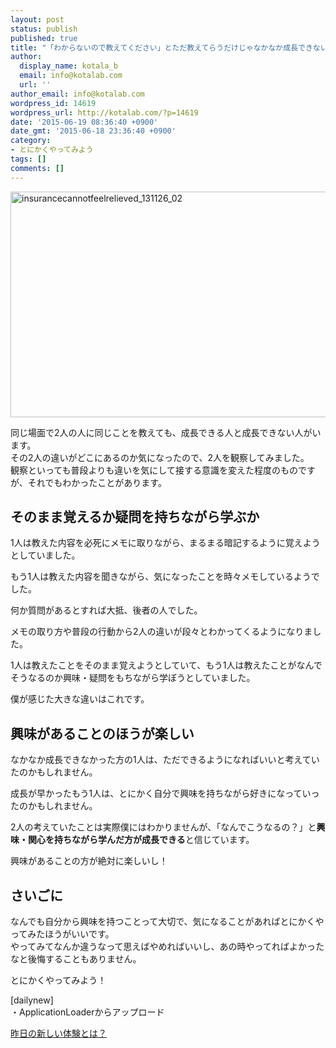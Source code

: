 ```yaml
---
layout: post
status: publish
published: true
title: "「わからないので教えてください」とただ教えてらうだけじゃなかなか成長できない"
author:
  display_name: kotala_b
  email: info@kotalab.com
  url: ''
author_email: info@kotalab.com
wordpress_id: 14619
wordpress_url: http://kotalab.com/?p=14619
date: '2015-06-19 08:36:40 +0900'
date_gmt: '2015-06-18 23:36:40 +0900'
category:
- とにかくやってみよう
tags: []
comments: []
---
```

<p><img src="http://kotalab.com/wp-content/uploads/insurancecannotfeelrelieved_131126_02-546x361.jpg" alt="insurancecannotfeelrelieved_131126_02" width="546" height="361" class="aligncenter size-large wp-image-10245" /></p>
<p>同じ場面で2人の人に同じことを教えても、成長できる人と成長できない人がいます。<br />
その2人の違いがどこにあるのか気になったので、2人を観察してみました。<br />
観察といっても普段よりも違いを気にして接する意識を変えた程度のものですが、それでもわかったことがあります。</p>
<p><!--more--></p>
<h2>そのまま覚えるか疑問を持ちながら学ぶか</h2>
<p>1人は教えた内容を必死にメモに取りながら、まるまる暗記するように覚えようとしていました。</p>
<p>もう1人は教えた内容を聞きながら、気になったことを時々メモしているようでした。</p>
<p>何か質問があるとすれば大抵、後者の人でした。</p>
<p>メモの取り方や普段の行動から2人の違いが段々とわかってくるようになりました。</p>
<p>1人は教えたことをそのまま覚えようとしていて、もう1人は教えたことがなんでそうなるのか<span class="b">興味・疑問をもちながら学ぼう</span>としていました。</p>
<p>僕が感じた大きな違いはこれです。</p>
<h2>興味があることのほうが楽しい</h2>
<p>なかなか成長できなかった方の1人は、ただできるようになればいいと考えていたのかもしれません。</p>
<p>成長が早かったもう1人は、とにかく自分で興味を持ちながら好きになっていったのかもしれません。</p>
<p>2人の考えていたことは実際僕にはわかりませんが、「なんでこうなるの？」と<strong>興味・関心を持ちながら学んだ方が成長できる</strong>と信じています。</p>
<p>興味があることの方が絶対に楽しいし！</p>
<h2>さいごに</h2>
<p>なんでも自分から興味を持つことって大切で、気になることがあればとにかくやってみたほうがいいです。<br />
やってみてなんか違うなって思えばやめればいいし、あの時やってればよかったなと後悔することもありません。</p>
<p>とにかくやってみよう！</p>
<p>[dailynew]<br />
・ApplicationLoaderからアップロード</p>
<p><a href="http://kotalab.com/lets-start-1day1new" title="昨日の新しい体験とは？">昨日の新しい体験とは？</a></p>
<div class="clear"></div>
